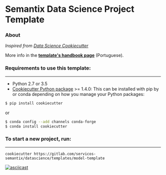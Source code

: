 # Semantix Data Science Project Template

### About

_Inspired from [Data Science Cookiecutter](http://drivendata.github.io/cookiecutter-data-science/)_

More info in the [**template's handbook page**](https://servicos-semantix.gitlab.io/datascience/handbook/modelagem/templates/) (Portuguese).

### Requirements to use this template:
-----------
 - Python 2.7 or 3.5
 - [Cookiecutter Python package](http://cookiecutter.readthedocs.org/en/latest/installation.html) >= 1.4.0: This can be installed with pip by or conda depending on how you manage your Python packages:

``` bash
$ pip install cookiecutter
```

or

``` bash
$ conda config --add channels conda-forge
$ conda install cookiecutter
```

### To start a new project, run:
------------

    cookiecutter https://gitlab.com/servicos-semantix/datascience/templates/model-template

[![asciicast](https://asciinema.org/a/244658.svg)](https://asciinema.org/a/244658)
